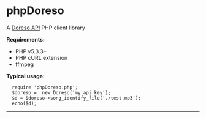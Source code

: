 
phpDoreso
=========

A [Doreso API](https://developer.doreso.com) PHP client library

**Requirements:**

 - PHP v5.3.3+
 - PHP cURL extension
 - ffmpeg

**Typical usage:**      
    
      require 'phpDoreso.php';
      $doreso =  new Doreso('my api key');
      $d = $doreso->song_identify_file('./test.mp3'); 
      echo($d);


---------------
